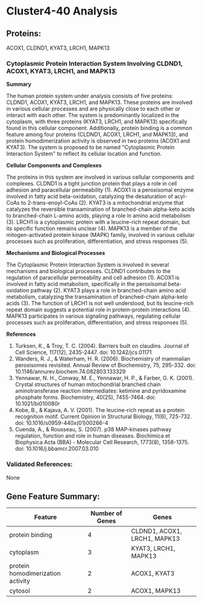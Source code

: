 # Cluster4-40 Analysis

## Proteins: 

ACOX1, CLDND1, KYAT3, LRCH1, MAPK13

### Cytoplasmic Protein Interaction System Involving CLDND1, ACOX1, KYAT3, LRCH1, and MAPK13

**Summary**

The human protein system under analysis consists of five proteins: CLDND1, ACOX1, KYAT3, LRCH1, and MAPK13. These proteins are involved in various cellular processes and are physically close to each other or interact with each other. The system is predominantly localized in the cytoplasm, with three proteins (KYAT3, LRCH1, and MAPK13) specifically found in this cellular component. Additionally, protein binding is a common feature among four proteins (CLDND1, ACOX1, LRCH1, and MAPK13), and protein homodimerization activity is observed in two proteins (ACOX1 and KYAT3). The system is proposed to be named "Cytoplasmic Protein Interaction System" to reflect its cellular location and function.

**Cellular Components and Complexes**

The proteins in this system are involved in various cellular components and complexes. CLDND1 is a tight junction protein that plays a role in cell adhesion and paracellular permeability (1). ACOX1 is a peroxisomal enzyme involved in fatty acid beta-oxidation, catalyzing the desaturation of acyl-CoAs to 2-trans-enoyl-CoAs (2). KYAT3 is a mitochondrial enzyme that catalyzes the reversible transamination of branched-chain alpha-keto acids to branched-chain L-amino acids, playing a role in amino acid metabolism (3). LRCH1 is a cytoplasmic protein with a leucine-rich repeat domain, but its specific function remains unclear (4). MAPK13 is a member of the mitogen-activated protein kinase (MAPK) family, involved in various cellular processes such as proliferation, differentiation, and stress responses (5).

**Mechanisms and Biological Processes**

The Cytoplasmic Protein Interaction System is involved in several mechanisms and biological processes. CLDND1 contributes to the regulation of paracellular permeability and cell adhesion (1). ACOX1 is involved in fatty acid metabolism, specifically in the peroxisomal beta-oxidation pathway (2). KYAT3 plays a role in branched-chain amino acid metabolism, catalyzing the transamination of branched-chain alpha-keto acids (3). The function of LRCH1 is not well understood, but its leucine-rich repeat domain suggests a potential role in protein-protein interactions (4). MAPK13 participates in various signaling pathways, regulating cellular processes such as proliferation, differentiation, and stress responses (5).

**References**

1. Turksen, K., & Troy, T. C. (2004). Barriers built on claudins. Journal of Cell Science, 117(12), 2435-2447. doi: 10.1242/jcs.01171
2. Wanders, R. J., & Waterham, H. R. (2006). Biochemistry of mammalian peroxisomes revisited. Annual Review of Biochemistry, 75, 295-332. doi: 10.1146/annurev.biochem.74.082803.133329
3. Yennawar, N. H., Conway, M. E., Yennawar, H. P., & Farber, G. K. (2001). Crystal structures of human mitochondrial branched chain aminotransferase reaction intermediates: ketimine and pyridoxamine phosphate forms. Biochemistry, 40(25), 7455-7464. doi: 10.1021/bi010080r
4. Kobe, B., & Kajava, A. V. (2001). The leucine-rich repeat as a protein recognition motif. Current Opinion in Structural Biology, 11(6), 725-732. doi: 10.1016/s0959-440x(01)00266-4
5. Cuenda, A., & Rousseau, S. (2007). p38 MAP-kinases pathway regulation, function and role in human diseases. Biochimica et Biophysica Acta (BBA) - Molecular Cell Research, 1773(8), 1358-1375. doi: 10.1016/j.bbamcr.2007.03.010

### Validated References: 

None





## Gene Feature Summary: 

| Feature | Number of Genes | Genes |
| --- | --- | --- |
| protein binding | 4 | CLDND1, ACOX1, LRCH1, MAPK13 |
| cytoplasm | 3 | KYAT3, LRCH1, MAPK13 |
| protein homodimerization activity | 2 | ACOX1, KYAT3 |
| cytosol | 2 | ACOX1, MAPK13 |

